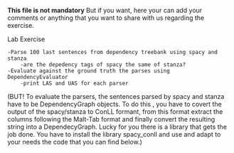 **This file is not mandatory**
But if you want, here your can add your comments or anything that you want to share with us
regarding the exercise.

Lab Exercise

    -Parse 100 last sentences from dependency treebank using spacy and stanza
        -are the depedency tags of spacy the same of stanza?
    -Evaluate against the ground truth the parses using DependencyEvaluator
        -print LAS and UAS for each parser

(BUT! To evaluate the parsers, the sentences parsed by spacy and stanza have to be DependencyGraph objects. To do this , you have to covert the output of the spacy/stanza to ConLL formant, from this format extract the columns following the Malt-Tab format and finally convert the resulting string into a DependecyGraph. Lucky for you there is a library that gets the job done. You have to install the library spacy_conll and use and adapt to your needs the code that you can find below.)